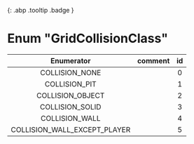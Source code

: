[ ](#){: .abp .tooltip .badge }
# Enum "GridCollisionClass"
|Enumerator|comment|id|
|:--:|:--:|:--:|
| COLLISION_NONE |  | 0 |
| COLLISION_PIT |  | 1 |
| COLLISION_OBJECT |  | 2 |
| COLLISION_SOLID |  | 3 |
| COLLISION_WALL |  | 4 |
| COLLISION_WALL_EXCEPT_PLAYER |  | 5 |